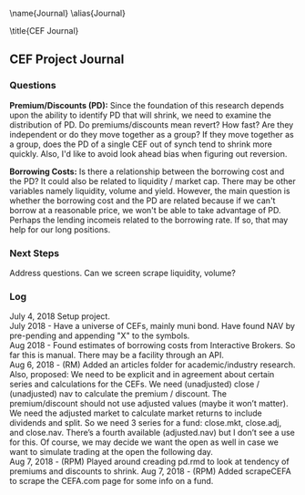 \name{Journal}
\alias{Journal}

\title{CEF Journal}

## CEF Project Journal

### Questions
**Premium/Discounts (PD):** Since the foundation of this research depends upon the ability to identify PD that will shrink, we need to examine the distribution of PD.  Do premiums/discounts mean revert?   How fast?  Are they independent or do they move together as a group?  If they move together as a group, does the PD of a single CEF out of synch tend to shrink more quickly.  Also, I'd like to avoid look ahead bias when figuring out reversion.

**Borrowing Costs:**  Is there a relationship between the borrowing cost and the PD?  It could also be related to liquidity / market cap.  There may be other variables namely liquidity, volume and yield.  However, the main question is whether the borrowing cost and the PD are related because if we can't borrow at a reasonable price, we won't be able to take advantage of PD.
Perhaps the lending incomeis related to the borrowing rate.  If so, that may help for our long positions.


### Next Steps
Address questions.
Can we screen scrape liquidity, volume? 

### Log
July 4, 2018 Setup project.    
July 2018 - Have a universe of CEFs, mainly muni bond.  Have found NAV by pre-pending and appending "X" to the symbols.    
Aug 2018 - Found estimates of borrowing costs from Interactive Brokers.  So far this is manual. There may be a facility through an API.     
Aug 6, 2018 - (RM) Added an articles folder for academic/industry research. Also, proposed: We need to be explicit and in agreement about certain series and calculations for the CEFs. We need (unadjusted) close / (unadjusted) nav to calculate the premium / discount.  The premium/discount should not use adjusted values (maybe it won’t matter).   We need the adjusted market to calculate market returns to include dividends and split.  So we need 3 series for a fund: close.mkt, close.adj, and close.nav.  There’s a fourth available (adjusted.nav) but I don’t see a use for this.  Of course, we may decide we want the open as well in case we want to simulate trading at the open the following day.    
Aug 7, 2018 - (RPM) Played around creading pd.rmd to look at tendency of premiums and discounts to shrink.
Aug 7, 2018 - (RPM) Added scrapeCEFA to scrape the CEFA.com page for some info on a fund.
